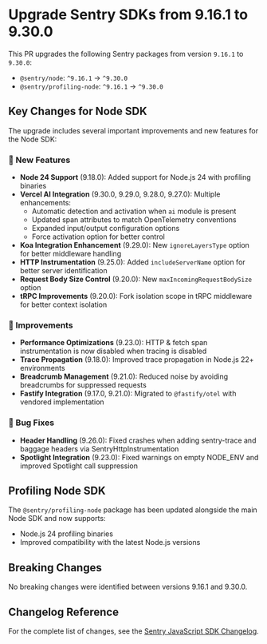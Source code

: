 # Upgrade Sentry SDKs from 9.16.1 to 9.30.0

This PR upgrades the following Sentry packages from version `9.16.1` to `9.30.0`:

- `@sentry/node`: `^9.16.1` → `^9.30.0`
- `@sentry/profiling-node`: `^9.16.1` → `^9.30.0`

## Key Changes for Node SDK

The upgrade includes several important improvements and new features for the Node SDK:

### 🚀 New Features

- **Node 24 Support** (9.18.0): Added support for Node.js 24 with profiling binaries
- **Vercel AI Integration** (9.30.0, 9.29.0, 9.28.0, 9.27.0): Multiple enhancements:
  - Automatic detection and activation when `ai` module is present
  - Updated span attributes to match OpenTelemetry conventions
  - Expanded input/output configuration options
  - Force activation option for better control
- **Koa Integration Enhancement** (9.29.0): New `ignoreLayersType` option for better middleware handling
- **HTTP Instrumentation** (9.25.0): Added `includeServerName` option for better server identification
- **Request Body Size Control** (9.20.0): New `maxIncomingRequestBodySize` option
- **tRPC Improvements** (9.20.0): Fork isolation scope in tRPC middleware for better context isolation

### 🔧 Improvements

- **Performance Optimizations** (9.23.0): HTTP & fetch span instrumentation is now disabled when tracing is disabled
- **Trace Propagation** (9.18.0): Improved trace propagation in Node.js 22+ environments
- **Breadcrumb Management** (9.21.0): Reduced noise by avoiding breadcrumbs for suppressed requests
- **Fastify Integration** (9.17.0, 9.21.0): Migrated to `@fastify/otel` with vendored implementation

### 🐛 Bug Fixes

- **Header Handling** (9.26.0): Fixed crashes when adding sentry-trace and baggage headers via SentryHttpInstrumentation
- **Spotlight Integration** (9.23.0): Fixed warnings on empty NODE_ENV and improved Spotlight call suppression

## Profiling Node SDK

The `@sentry/profiling-node` package has been updated alongside the main Node SDK and now supports:
- Node.js 24 profiling binaries
- Improved compatibility with the latest Node.js versions

## Breaking Changes

No breaking changes were identified between versions 9.16.1 and 9.30.0.

## Changelog Reference

For the complete list of changes, see the [Sentry JavaScript SDK Changelog](https://github.com/getsentry/sentry-javascript/blob/develop/CHANGELOG.md#changelog).